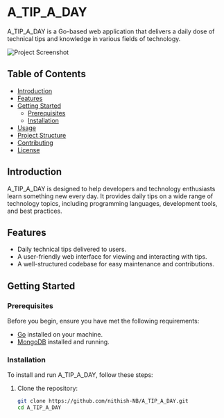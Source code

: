# A_TIP_A_DAY

A_TIP_A_DAY is a Go-based web application that delivers a daily dose of technical tips and knowledge in various fields of technology.

![Project Screenshot](screenshot.png) <!-- Add a screenshot of your project here if available -->

## Table of Contents
- [Introduction](#introduction)
- [Features](#features)
- [Getting Started](#getting-started)
  - [Prerequisites](#prerequisites)
  - [Installation](#installation)
- [Usage](#usage)
- [Project Structure](#project-structure)
- [Contributing](#contributing)
- [License](#license)

## Introduction

A_TIP_A_DAY is designed to help developers and technology enthusiasts learn something new every day. It provides daily tips on a wide range of technology topics, including programming languages, development tools, and best practices.

## Features

- Daily technical tips delivered to users.
- A user-friendly web interface for viewing and interacting with tips.
- A well-structured codebase for easy maintenance and contributions.

## Getting Started

### Prerequisites

Before you begin, ensure you have met the following requirements:

- [Go](https://golang.org/doc/install) installed on your machine.
- [MongoDB](https://docs.mongodb.com/manual/installation/) installed and running.

### Installation

To install and run A_TIP_A_DAY, follow these steps:

1. Clone the repository:

   ```sh
   git clone https://github.com/nithish-NB/A_TIP_A_DAY.git
   cd A_TIP_A_DAY
